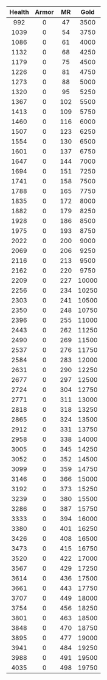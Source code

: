 | Health | Armor | MR | Gold |
|:---:|:---:|:---:|:---:|
|992|0|47|3500|
|1039|0|54|3750|
|1086|0|61|4000|
|1132|0|68|4250|
|1179|0|75|4500|
|1226|0|81|4750|
|1273|0|88|5000|
|1320|0|95|5250|
|1367|0|102|5500|
|1413|0|109|5750|
|1460|0|116|6000|
|1507|0|123|6250|
|1554|0|130|6500|
|1601|0|137|6750|
|1647|0|144|7000|
|1694|0|151|7250|
|1741|0|158|7500|
|1788|0|165|7750|
|1835|0|172|8000|
|1882|0|179|8250|
|1928|0|186|8500|
|1975|0|193|8750|
|2022|0|200|9000|
|2069|0|206|9250|
|2116|0|213|9500|
|2162|0|220|9750|
|2209|0|227|10000|
|2256|0|234|10250|
|2303|0|241|10500|
|2350|0|248|10750|
|2396|0|255|11000|
|2443|0|262|11250|
|2490|0|269|11500|
|2537|0|276|11750|
|2584|0|283|12000|
|2631|0|290|12250|
|2677|0|297|12500|
|2724|0|304|12750|
|2771|0|311|13000|
|2818|0|318|13250|
|2865|0|324|13500|
|2912|0|331|13750|
|2958|0|338|14000|
|3005|0|345|14250|
|3052|0|352|14500|
|3099|0|359|14750|
|3146|0|366|15000|
|3192|0|373|15250|
|3239|0|380|15500|
|3286|0|387|15750|
|3333|0|394|16000|
|3380|0|401|16250|
|3426|0|408|16500|
|3473|0|415|16750|
|3520|0|422|17000|
|3567|0|429|17250|
|3614|0|436|17500|
|3661|0|443|17750|
|3707|0|449|18000|
|3754|0|456|18250|
|3801|0|463|18500|
|3848|0|470|18750|
|3895|0|477|19000|
|3941|0|484|19250|
|3988|0|491|19500|
|4035|0|498|19750|
